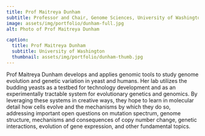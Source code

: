 ```yaml
---
title: Prof Maitreya Dunham
subtitle: Professor and Chair, Genome Sciences, University of Washington
image: assets/img/portfolio/dunham-full.jpg
alt: Photo of Prof Maitreya Dunham

caption:
  title: Prof Maitreya Dunham
  subtitle: University of Washington
  thumbnail: assets/img/portfolio/dunham-thumb.jpg
---
```

<p class="item-body">Prof Maitreya Dunham develops and applies genomic tools to study genome evolution and genetic variation in yeast and humans. Her lab utilizes the budding yeasts as a testbed for technology development and as an experimentally tractable system for evolutionary genetics and genomics.  By leveraging these systems in creative ways, they hope to learn in molecular detail how cells evolve and the mechanisms by which they do so, addressing important open questions on mutation spectrum, genome structure, mechanisms and consequences of copy number change, genetic interactions, evolution of gene expression, and other fundamental topics.</p>
